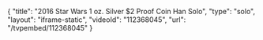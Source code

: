 {
    "title": "2016 Star Wars 1 oz. Silver $2 Proof Coin  Han Solo",
    "type": "solo",
    "layout": "iframe-static",
    "videoId": "112368045",
    "url": "\/tvpembed\/112368045"
}